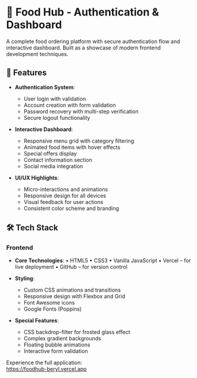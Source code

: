 # 🍔 Food Hub - Authentication & Dashboard
A complete food ordering platform with secure authentication flow and interactive dashboard. Built as a showcase of modern frontend development techniques.

## 🌟 Features

- **Authentication System**:
  - User login with validation
  - Account creation with form validation
  - Password recovery with multi-step verification
  - Secure logout functionality

- **Interactive Dashboard**:
  - Responsive menu grid with category filtering
  - Animated food items with hover effects
  - Special offers display
  - Contact information section
  - Social media integration

- **UI/UX Highlights**:
  - Micro-interactions and animations
  - Responsive design for all devices
  - Visual feedback for user actions
  - Consistent color scheme and branding

## 🛠 Tech Stack

### Frontend
- **Core Technologies**:
•	HTML5
•	CSS3
•	Vanilla JavaScript
•	Vercel – for live deployment
•	GitHub – for version control


- **Styling**:
  - Custom CSS animations and transitions
  - Responsive design with Flexbox and Grid
  - Font Awesome icons
  - Google Fonts (Poppins)

- **Special Features**:
  - CSS backdrop-filter for frosted glass effect
  - Complex gradient backgrounds
  - Floating bubble animations
  - Interactive form validation

Experience the full application:  
https://foodhub-beryl.vercel.app
